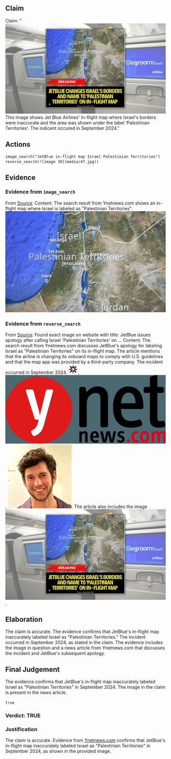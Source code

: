 ## Claim
Claim: "![image 30](media/47.jpg) This image shows Jet Blue Airlines' in-flight map where Israel's borders were inaccurate and the area was shown under the label 'Palestinian Territories'. The indicent occured in September 2024."

## Actions
```
image_search("JetBlue in-flight map Israel Palestinian Territories")
reverse_search(![image 30](media/47.jpg))
```

## Evidence
### Evidence from `image_search`
From [Source](https://www.ynetnews.com/travel/article/skawilphc): 
Content: The search result from Ynetnews.com shows an in-flight map where Israel is labeled as "Palestinian Territories". ![image 13142](media/2025-08-31_15-39-1756654769-009679.jpg)


### Evidence from `reverse_search`
From [Source](https://www.ynetnews.com/travel/article/bjgp0065hc): Found exact image on website with title: JetBlue issues apology after calling Israel 'Palestinian Territories' on ...
Content: The search result from Ynetnews.com discusses JetBlue's apology for labeling Israel as "Palestinian Territories" on its in-flight map. The article mentions that the airline is changing its onboard maps to comply with U.S. guidelines and that the map app was provided by a third-party company. The incident occurred in September 2024. ![image 4073](media/2025-08-23_00-46-1755909973-218772.jpg), ![image 4074](media/2025-08-23_00-46-1755909973-538981.jpg), ![image 4087](media/2025-08-23_00-46-1755909985-016690.jpg). The article also includes the image ![image 30](media/47.jpg).


## Elaboration
The claim is accurate. The evidence confirms that JetBlue's in-flight map inaccurately labeled Israel as "Palestinian Territories." The incident occurred in September 2024, as stated in the claim. The evidence includes the image in question and a news article from Ynetnews.com that discusses the incident and JetBlue's subsequent apology.


## Final Judgement
The evidence confirms that JetBlue's in-flight map inaccurately labeled Israel as "Palestinian Territories" in September 2024. The image in the claim is present in the news article.

`true`

### Verdict: TRUE

### Justification
The claim is accurate. Evidence from [Ynetnews.com](https://www.ynetnews.com/travel/article/bjgp0065hc) confirms that JetBlue's in-flight map inaccurately labeled Israel as "Palestinian Territories" in September 2024, as shown in the provided image.
